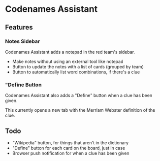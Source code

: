 # Codenames Assistant

## Features

### Notes Sidebar

Codenames Assistant adds a notepad in the red team's sidebar.

-   Make notes without using an external tool like notepad
-   Button to update the notes with a list of cards (grouped by team)
-   Button to automatically list word combinations, if there's a clue

### "Define Button

Codenames Assistant also adds a "Define" button when a clue has been given.

This currently opens a new tab with the Merriam Webster definition of the clue.

## Todo

-   "Wikipedia" button, for things that aren't in the dictionary
-   "Define" button for each card on the board, just in case
-   Browser push notification for when a clue has been given
